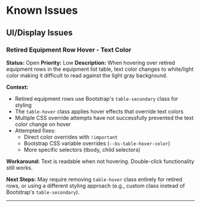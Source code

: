 # Known Issues

## UI/Display Issues

### Retired Equipment Row Hover - Text Color
**Status:** Open
**Priority:** Low
**Description:** When hovering over retired equipment rows in the equipment list table, text color changes to white/light color making it difficult to read against the light gray background.

**Context:**
- Retired equipment rows use Bootstrap's `table-secondary` class for styling
- The `table-hover` class applies hover effects that override text colors
- Multiple CSS override attempts have not successfully prevented the text color change on hover
- Attempted fixes:
  - Direct color overrides with `!important`
  - Bootstrap CSS variable overrides (`--bs-table-hover-color`)
  - More specific selectors (tbody, child selectors)

**Workaround:** Text is readable when not hovering. Double-click functionality still works.

**Next Steps:** May require removing `table-hover` class entirely for retired rows, or using a different styling approach (e.g., custom class instead of Bootstrap's `table-secondary`).

---
